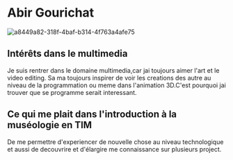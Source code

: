 # Abir Gourichat

![a8449a82-318f-4baf-b314-4f763a4afe75](https://github.com/AbirGourichat/H24_V11_inspirations_GOURICHAT/assets/143745199/2f517cf2-a4f3-4b9e-ac8f-35efade28e1a)




## **Intérêts dans le multimedia**

Je suis rentrer dans le domaine multimedia,car jai toujours aimer l'art et le video editing. Sa ma toujours inspirer de voir
les creations des autre au niveau de la programmation ou meme dans l'animation 3D.C'est pourquoi jai trouver que se programme serait interessant.



## Ce qui me plait dans l'introduction à la muséologie en TIM

De me permettre d'experiencer de nouvelle chose au niveau technologique et aussi de decouvrire et d'élargire me connaissance sur plusieurs project.
